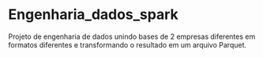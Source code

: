 # Engenharia_dados_spark
Projeto de engenharia de dados unindo bases de 2 empresas diferentes em formatos diferentes e transformando o resultado em um arquivo Parquet.
